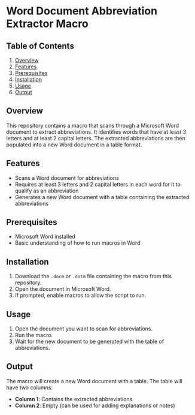 # Word Document Abbreviation Extractor Macro

## Table of Contents

1. [Overview](#overview)
2. [Features](#features)
3. [Prerequisites](#prerequisites)
4. [Installation](#installation)
5. [Usage](#usage)
6. [Output](#output)

## Overview

This repository contains a macro that scans through a Microsoft Word document to extract abbreviations. It identifies words that have at least 3 letters and at least 2 capital letters. The extracted abbreviations are then populated into a new Word document in a table format.

## Features

- Scans a Word document for abbreviations
- Requires at least 3 letters and 2 capital letters in each word for it to qualify as an abbreviation
- Generates a new Word document with a table containing the extracted abbreviations

## Prerequisites

- Microsoft Word installed
- Basic understanding of how to run macros in Word

## Installation

1. Download the `.docm` or `.dotm` file containing the macro from this repository.
2. Open the document in Microsoft Word.
3. If prompted, enable macros to allow the script to run.

## Usage

1. Open the document you want to scan for abbreviations.
2. Run the macro.
3. Wait for the new document to be generated with the table of abbreviations.

## Output

The macro will create a new Word document with a table. The table will have two columns:

- **Column 1**: Contains the extracted abbreviations
- **Column 2**: Empty (can be used for adding explanations or notes)

